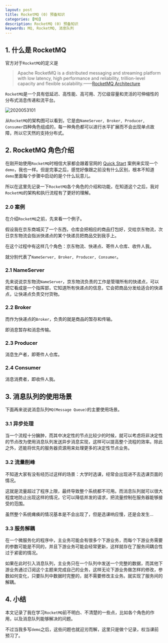 ```yaml
---
layout: post
title: RocketMQ (0) 预备知识
categories: [MQ]
description: RocketMQ (0) 预备知识
keywords: MQ, RocketMQ, 消息队列
---
```


## 1. 什么是 RocketMQ
官方对于`RocketMQ`的定义是
> Apache RocketMQ is a distributed messaging and streaming platform with low latency, high performance and reliability, trillion-level capacity and flexible scalability.——[RocketMQ Architecture](https://rocketmq.apache.org/docs/rmq-arc/)

`RocketMQ`是一个具有低延迟、高性能、高可用、万亿级容量和灵活的可伸缩性的分布式消息传递和流平台。

![2020053101](https://planeswalker23.github.io/images/posts/2020053101.png)

从`RocketMQ`的架构图可以看到，它是由`NameServer, Broker, Producer, Consumer`四种角色组成的，每一种角色都可以进行水平扩展而不会出现单点故障，所以它天然的支持分布式。

## 2. RocketMQ 角色介绍
在刚开始使用`RocketMQ`时相信大家都会跟着官网的 [Quick Start](https://rocketmq.apache.org/docs/quick-start/) 案例来实现一个`demo`，我也一样。但是完事之后，感觉好像跟之前没有什么区别，根本不知道`demo`里面每个步骤中启动的是个什么玩意儿。

所以在这里先记录一下`RocketMQ`各个角色的介绍和功能，在知道这个之后，我对`RocketMQ`的架构和执行流程有了更好的理解。

### 2.0 案例
在介绍`RocketMQ`之前，先来看一个例子。

假设我在京东商城买了一个东西，仓库会把相应的商品打包好，交给京东物流，次日京东物流会指派快递点的某个快递员把商品交到我手上。

在这个过程中有这样几个角色：京东物流、快递点、寄件人仓库、收件人我。

就分别代表了`NameServer, Broker, Producer, Consumer`。

### 2.1 NameServer
先来说说京东物流`NameServer`，京东物流负责的工作是管理所有的快递点，可以把它看成是一个指挥部，它知道所有快递点的信息，它会把商品分发给适合的快递点，让快递点负责交付货物。

### 2.2 Broker
而作为快递点的`Broker`，负责的就是商品的暂存和传输。

即消息暂存和消息传输。

### 2.3 Producer
消息生产者，即寄件人仓库。

### 2.4 Consumer
消息消费者，即收件人我。

## 3. 消息队列的使用场景
下面再来说说消息队列`MQ(Message Queue)`的主要使用场景。
### 3.1 异步处理
当一个流程十分臃肿，而其中决定性的节点比较少的时候，就可以考虑将非决定性的节点改为使用消息队列发送异步消息实现，这样可以提高整个流程的效率。除此之外，还能将优先的服务器资源用来处理更多的决定性节点业务。

### 3.2 流量削峰
不知道大家有没有经历过这样的场景：大学时选课，经常会出现进不去选课页面的情况。

这就是流量超过了程序上限，最终导致整个系统都不可用。而消息队列就可以很大程度地防止出现这样的情况，它可以降低并发的请求，把流量控制在服务器能够接受的范围。

虽然整个系统瘫痪的情况基本是不会出现了，但是选课响应慢，还是会发生...

### 3.3 服务解耦
在一个微服务化的程序中，主业务可能会有很多个下游业务，而每个下游业务需要的参数可能是不同的，并且下游业务可能会经常更新，这样就存在了服务间耦合性过于紧密的情况。

如果在此时引入消息队列，主业务只在一个队列中发送一个完整的数据，而其他下游业务通过订阅这个主题来完成自己的业务，这样无论下游业务做怎样的修改，参数如何变化，只要队列中数据时完整的，就不需要修改主业务。就实现了服务间的解耦。

## 4. 小结
本文记录了我在学习`RocketMQ`前不明白、不清楚的一些点，比如各个角色的作用，以及消息队列能够解决的问题。

不过当我多写`demo`之后，这些问题也就迎刃而解，这里只是做个记录，权当课前预习了。
